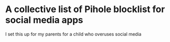 # A collective list of Pihole blocklist for social media apps

I set this up for my parents for a child who overuses social media
